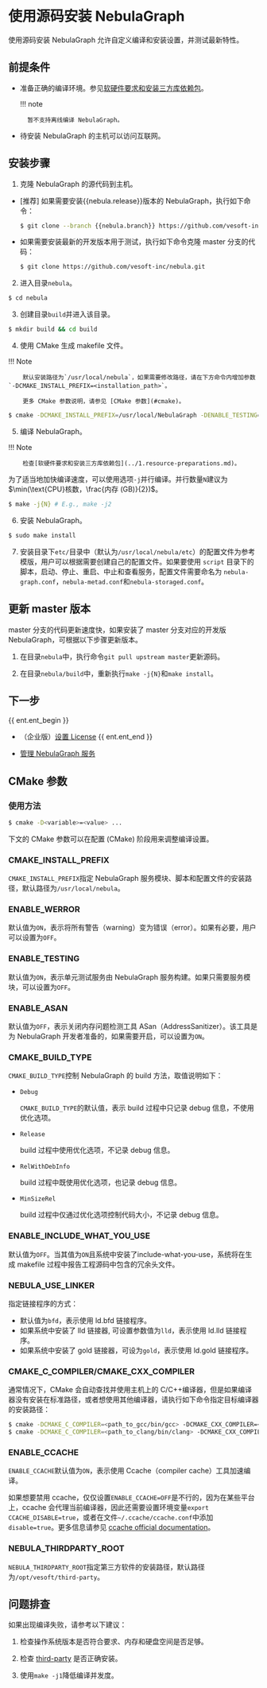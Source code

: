 # 使用源码安装 NebulaGraph

使用源码安装 NebulaGraph 允许自定义编译和安装设置，并测试最新特性。

## 前提条件

- 准备正确的编译环境。参见[软硬件要求和安装三方库依赖包](../1.resource-preparations.md)。

  !!! note
    
        暂不支持离线编译 NebulaGraph。

- 待安装 NebulaGraph 的主机可以访问互联网。

## 安装步骤

1. 克隆 NebulaGraph 的源代码到主机。

  - [推荐] 如果需要安装{{nebula.release}}版本的 NebulaGraph，执行如下命令：

    ```bash
    $ git clone --branch {{nebula.branch}} https://github.com/vesoft-inc/nebula.git
    ```

  - 如果需要安装最新的开发版本用于测试，执行如下命令克隆 master 分支的代码：

    ```bash
    $ git clone https://github.com/vesoft-inc/nebula.git
    ```

2. 进入目录`nebula`。

  ```bash
  $ cd nebula
  ```

3. 创建目录`build`并进入该目录。

  ```bash
  $ mkdir build && cd build
  ```

4. 使用 CMake 生成 makefile 文件。

  !!! Note

        默认安装路径为`/usr/local/nebula`，如果需要修改路径，请在下方命令内增加参数 `-DCMAKE_INSTALL_PREFIX=<installation_path>`。
        
        更多 CMake 参数说明，请参见 [CMake 参数](#cmake)。

  ```bash
  $ cmake -DCMAKE_INSTALL_PREFIX=/usr/local/NebulaGraph -DENABLE_TESTING=OFF -DCMAKE_BUILD_TYPE=Release ..
  ```

5. 编译 NebulaGraph。

  !!! Note

        检查[软硬件要求和安装三方库依赖包](../1.resource-preparations.md)。

  为了适当地加快编译速度，可以使用选项`-j`并行编译。并行数量`N`建议为$\min(\text{CPU}核数，\frac{内存 (GB)}{2})$。

  ```bash
  $ make -j{N} # E.g., make -j2
  ```

6. 安装 NebulaGraph。

  ```bash
  $ sudo make install
  ```

7. 安装目录下`etc/`目录中（默认为`/usr/local/nebula/etc`）的配置文件为参考模版，用户可以根据需要创建自己的配置文件。如果要使用 `script` 目录下的脚本，启动、停止、重启、中止和查看服务，配置文件需要命名为 `nebula-graph.conf`，`nebula-metad.conf`和`nebula-storaged.conf`。

## 更新 master 版本

master 分支的代码更新速度快，如果安装了 master 分支对应的开发版 NebulaGraph，可根据以下步骤更新版本。

1. 在目录`nebula`中，执行命令`git pull upstream master`更新源码。

2. 在目录`nebula/build`中，重新执行`make -j{N}`和`make install`。

## 下一步

{{ ent.ent_begin }}
- （企业版）[设置 License](../deploy-license.md)
{{ ent.ent_end }}

- [管理 NebulaGraph 服务](../../2.quick-start/5.start-stop-service.md)

## CMake 参数

### 使用方法

```bash
$ cmake -D<variable>=<value> ...
```

下文的 CMake 参数可以在配置 (CMake) 阶段用来调整编译设置。

### CMAKE_INSTALL_PREFIX

`CMAKE_INSTALL_PREFIX`指定 NebulaGraph 服务模块、脚本和配置文件的安装路径，默认路径为`/usr/local/nebula`。

### ENABLE_WERROR

默认值为`ON`，表示将所有警告（warning）变为错误（error）。如果有必要，用户可以设置为`OFF`。

### ENABLE_TESTING

默认值为`ON`，表示单元测试服务由 NebulaGraph 服务构建。如果只需要服务模块，可以设置为`OFF`。

### ENABLE_ASAN

默认值为`OFF`，表示关闭内存问题检测工具 ASan（AddressSanitizer）。该工具是为 NebulaGraph 开发者准备的，如果需要开启，可以设置为`ON`。

### CMAKE_BUILD_TYPE

`CMAKE_BUILD_TYPE`控制 NebulaGraph 的 build 方法，取值说明如下：

- `Debug`

   `CMAKE_BUILD_TYPE`的默认值，表示 build 过程中只记录 debug 信息，不使用优化选项。

- `Release`

   build 过程中使用优化选项，不记录 debug 信息。

- `RelWithDebInfo`

   build 过程中既使用优化选项，也记录 debug 信息。

- `MinSizeRel`

   build 过程中仅通过优化选项控制代码大小，不记录 debug 信息。

### ENABLE_INCLUDE_WHAT_YOU_USE

默认值为`OFF`。当其值为`ON`且系统中安装了include-what-you-use，系统将在生成 makefile 过程中报告工程源码中包含的冗余头文件。

### NEBULA_USE_LINKER

指定链接程序的方式：

- 默认值为`bfd`，表示使用 ld.bfd 链接程序。
- 如果系统中安装了 lld 链接器, 可设置参数值为`lld`，表示使用 ld.lld 链接程序。
- 如果系统中安装了 gold 链接器，可设为`gold`，表示使用 ld.gold 链接程序。

### CMAKE_C_COMPILER/CMAKE_CXX_COMPILER

通常情况下，CMake 会自动查找并使用主机上的 C/C++编译器，但是如果编译器没有安装在标准路径，或者想使用其他编译器，请执行如下命令指定目标编译器的安装路径：

```bash
$ cmake -DCMAKE_C_COMPILER=<path_to_gcc/bin/gcc> -DCMAKE_CXX_COMPILER=<path_to_gcc/bin/g++> ..
$ cmake -DCMAKE_C_COMPILER=<path_to_clang/bin/clang> -DCMAKE_CXX_COMPILER=<path_to_clang/bin/clang++> ..
```

### ENABLE_CCACHE

`ENABLE_CCACHE`默认值为`ON`，表示使用 Ccache（compiler cache）工具加速编译。

如果想要禁用 ccache，仅仅设置`ENABLE_CCACHE=OFF`是不行的，因为在某些平台上，ccache 会代理当前编译器，因此还需要设置环境变量`export CCACHE_DISABLE=true`，或者在文件`~/.ccache/ccache.conf`中添加`disable=true`。更多信息请参见 [ccache official documentation](https://ccache.dev/manual/3.7.6.html)。

### NEBULA_THIRDPARTY_ROOT

`NEBULA_THIRDPARTY_ROOT`指定第三方软件的安装路径，默认路径为`/opt/vesoft/third-party`。

## 问题排查

如果出现编译失败，请参考以下建议：

1. 检查操作系统版本是否符合要求、内存和硬盘空间是否足够。

2. 检查 [third-party](../1.resource-preparations.md) 是否正确安装。

3. 使用`make -j1`降低编译并发度。
